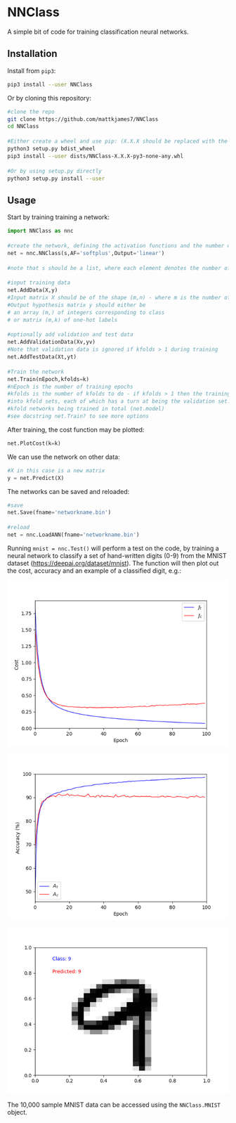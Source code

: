# NNClass
A simple bit of code for training classification neural networks.

## Installation

Install from `pip3`:

```bash
pip3 install --user NNClass
```

Or by cloning this repository:

```bash
#clone the repo
git clone https://github.com/mattkjames7/NNClass
cd NNClass

#Either create a wheel and use pip: (X.X.X should be replaced with the current version)
python3 setup.py bdist_wheel
pip3 install --user dists/NNClass-X.X.X-py3-none-any.whl

#Or by using setup.py directly
python3 setup.py install --user
```



## Usage

Start by training training a network:

```python
import NNClass as nnc

#create the network, defining the activation functions and the number of nodes in each layer
net = nnc.NNClass(s,AF='softplus',Output='linear')

#note that s should be a list, where each element denotes the number of nodes in each layer

#input training data
net.AddData(X,y)
#Input matrix X should be of the shape (m,n) - where m is the number of samples and n is the number of input features
#Output hypothesis matrix y should either be
# an array (m,) of integers corresponding to class
# or matrix (m,k) of one-hot labels

#optionally add validation and test data
net.AddValidationData(Xv,yv)
#Note that validation data is ignored if kfolds > 1 during training
net.AddTestData(Xt,yt)

#Train the network 
net.Train(nEpoch,kfolds=k)
#nEpoch is the number of training epochs
#kfolds is the number of kfolds to do - if kfolds > 1 then the training data are split 
#into kfold sets, each of which has a turn at being the validation set. This results in
#kfold networks being trained in total (net.model)
#see docstring net.Train? to see more options

```

After training, the cost function may be plotted:

```python
net.PlotCost(k=k)
```

We can use the network on other data:

```python
#X in this case is a new matrix
y = net.Predict(X)
```

The networks can be saved and reloaded:

```python
#save
net.Save(fname='networkname.bin')

#reload
net = nnc.LoadANN(fname='networkname.bin')
```

Running ```mnist = nnc.Test()``` will perform a test on the code, by training a neural network to classify a set of hand-written digits (0-9) from the MNIST dataset (https://deepai.org/dataset/mnist). The function will then plot out the cost, accuracy and an example of a classified digit, e.g.:

![](cost.png)

![](accuracy.png)

![](digit.png)

The 10,000 sample MNIST data can be accessed using the `NNClass.MNIST` object.